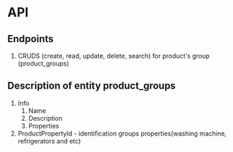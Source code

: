 # API

## Endpoints

1. CRUDS (create, read, update, delete, search) for product's group (product_groups)

## Description of entity product_groups

1. Info
    1. Name
    2. Description
    3. Properties
2. ProductPropertyId - identification groups properties(washing machine, refrigerators and etc)